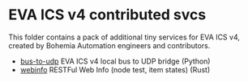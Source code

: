 # EVA ICS v4 contributed svcs

This folder contains a pack of additional tiny services for EVA ICS v4, created
by Bohemia Automation engineers and contributors.

* [bus-to-udp](./bus-to-udp) EVA ICS v4 local bus to UDP bridge (Python)
* [webinfo](./webinfo) RESTFul Web Info (node test, item states) (Rust)
